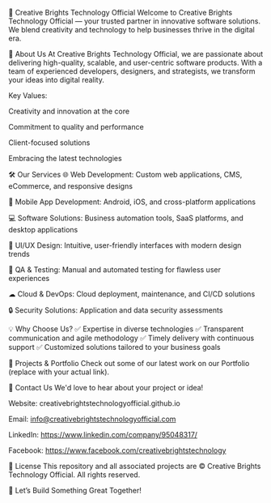 📌 Creative Brights Technology Official
Welcome to Creative Brights Technology Official — your trusted partner in innovative software solutions. We blend creativity and technology to help businesses thrive in the digital era.

🚀 About Us
At Creative Brights Technology Official, we are passionate about delivering high-quality, scalable, and user-centric software products.
With a team of experienced developers, designers, and strategists, we transform your ideas into digital reality.

Key Values:

Creativity and innovation at the core

Commitment to quality and performance

Client-focused solutions

Embracing the latest technologies

🛠️ Our Services
🌐 Web Development: Custom web applications, CMS, eCommerce, and responsive designs

📱 Mobile App Development: Android, iOS, and cross-platform applications

💻 Software Solutions: Business automation tools, SaaS platforms, and desktop applications

🎨 UI/UX Design: Intuitive, user-friendly interfaces with modern design trends

🧪 QA & Testing: Manual and automated testing for flawless user experiences

☁ Cloud & DevOps: Cloud deployment, maintenance, and CI/CD solutions

🔒 Security Solutions: Application and data security assessments

💡 Why Choose Us?
✅ Expertise in diverse technologies
✅ Transparent communication and agile methodology
✅ Timely delivery with continuous support
✅ Customized solutions tailored to your business goals

📂 Projects & Portfolio
Check out some of our latest work on our Portfolio (replace with your actual link).

🤝 Contact Us
We'd love to hear about your project or idea!

Website: creativebrightstechnologyofficial.github.io

Email: info@creativebrightstechnologyofficial.com

LinkedIn: https://www.linkedin.com/company/95048317/

Facebook: https://www.facebook.com/creativebrightstechnology

📄 License
This repository and all associated projects are © Creative Brights Technology Official.
All rights reserved.

🌟 Let’s Build Something Great Together!
